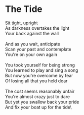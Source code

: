 # The Tide

Sit tight, upright\
As darkness overtakes the light\
Your back against the wall\
\
And as you wait, anticipate\
Scan your past and contemplate\
You're on your own again\
\
You took yourself for being strong\
You learned to play and sing a song\
But now you're overcome by fear\
Of losing all that you held dear\
\
The cost seems reasonably unfair\
You're almost crazy just to dare\
But yet you swallow back your pride\
And fix your boat up for the tide\
